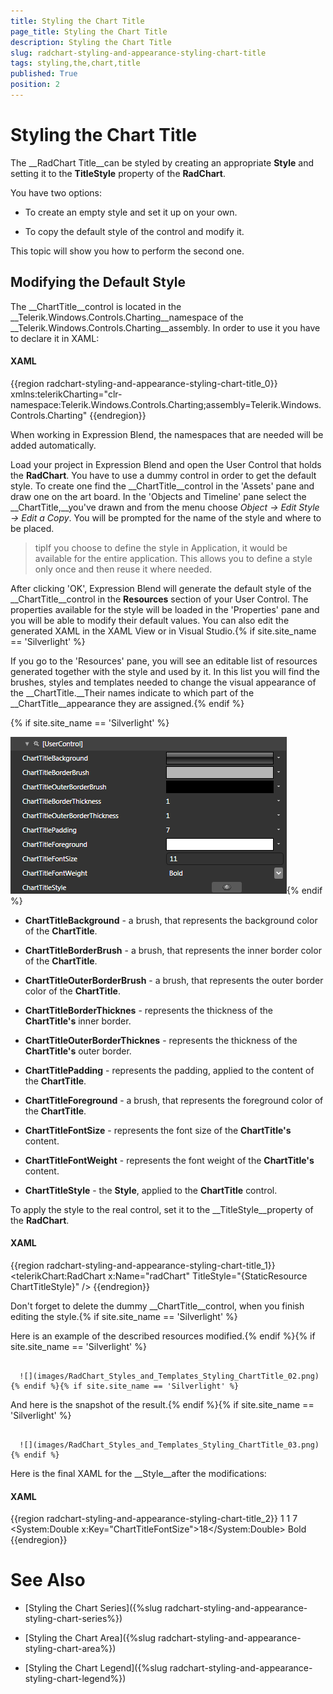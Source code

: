 ```yaml
---
title: Styling the Chart Title
page_title: Styling the Chart Title
description: Styling the Chart Title
slug: radchart-styling-and-appearance-styling-chart-title
tags: styling,the,chart,title
published: True
position: 2
---
```


# Styling the Chart Title



The __RadChart Title__can be styled by creating an appropriate __Style__ and setting it to the __TitleStyle__ property of the __RadChart__. 

You have two options:

* To create an empty style and set it up on your own.

* To copy the default style of the control and modify it.

This topic will show you how to perform the second one.

## Modifying the Default Style

>

The __ChartTitle__control is located in the __Telerik.Windows.Controls.Charting__namespace of the __Telerik.Windows.Controls.Charting__assembly. In order to use it you have to declare it in XAML:

#### __XAML__

{{region radchart-styling-and-appearance-styling-chart-title_0}}
	xmlns:telerikCharting="clr-namespace:Telerik.Windows.Controls.Charting;assembly=Telerik.Windows.Controls.Charting"
	{{endregion}}



When working in Expression Blend, the namespaces that are needed will be added automatically.

Load your project in Expression Blend and open the User Control that holds the __RadChart__. You have to use a dummy control in order to get the default style. To create one find the __ChartTitle__control in the 'Assets' pane and draw one on the art board. In the 'Objects and Timeline' pane select the __ChartTitle,__you've drawn and from the menu choose *Object -> Edit Style -> Edit a Copy*. You will be prompted for the name of the style and where to be placed.

>tipIf you choose to define the style in Application, it would be available for the entire application. This allows you to define a style only once and then reuse it where needed.

After clicking 'OK', Expression Blend will generate the default style of the __ChartTitle__control in the __Resources__ section of your User Control. The properties available for the style will be loaded in the 'Properties' pane and you will be able to modify their default values. You can also edit the generated XAML in the XAML View or in Visual Studio.{% if site.site_name == 'Silverlight' %}

If you go to the 'Resources' pane, you will see an editable list of resources generated together with the style and used by it. In this list you will find the brushes, styles and templates needed to change the visual appearance of the __ChartTitle.__Their names indicate to which part of the __ChartTitle__appearance they are assigned.{% endif %}

{% if site.site_name == 'Silverlight' %}

__![](images/RadChart_Styles_and_Templates_Styling_ChartTitle_01.png)__{% endif %}

* __ChartTitleBackground__ - a brush, that represents the background color of the __ChartTitle__.

* __ChartTitleBorderBrush__ - a brush, that represents the inner border color of the __ChartTitle__.

* __ChartTitleOuterBorderBrush__ - a brush, that represents the outer border color of the __ChartTitle__.

* __ChartTitleBorderThicknes__ - represents the thickness of the __ChartTitle's__ inner border.

* __ChartTitleOuterBorderThicknes__ - represents the thickness of the __ChartTitle's__ outer border.

* __ChartTitlePadding__ - represents the padding, applied to the content of the __ChartTitle__.

* __ChartTitleForeground__ - a brush, that represents the foreground color of the __ChartTitle__.

* __ChartTitleFontSize__ - represents the font size of the __ChartTitle's__ content.

* __ChartTitleFontWeight__ - represents the font weight of the __ChartTitle's__ content.

* __ChartTitleStyle__ - the __Style__, applied to the __ChartTitle__ control.

To apply the style to the real control, set it to the __TitleStyle__property of the __RadChart__.

#### __XAML__

{{region radchart-styling-and-appearance-styling-chart-title_1}}
	<telerikChart:RadChart x:Name="radChart"
	                       TitleStyle="{StaticResource ChartTitleStyle}" />
	{{endregion}}



>

Don't forget to delete the dummy __ChartTitle__control, when you finish editing the style.{% if site.site_name == 'Silverlight' %}

Here is an example of the described resources modified.{% endif %}{% if site.site_name == 'Silverlight' %}




         
      ![](images/RadChart_Styles_and_Templates_Styling_ChartTitle_02.png){% endif %}{% if site.site_name == 'Silverlight' %}

And here is the snapshot of the result.{% endif %}{% if site.site_name == 'Silverlight' %}




         
      ![](images/RadChart_Styles_and_Templates_Styling_ChartTitle_03.png){% endif %}

Here is the final XAML for the __Style__after the modifications:

#### __XAML__

{{region radchart-styling-and-appearance-styling-chart-title_2}}
	<LinearGradientBrush x:Key="ChartTitleBackground"
	                     EndPoint="0.5,1"
	                     StartPoint="0.5,0">
	    <GradientStop Color="#FFEDEDED"
	                  Offset="1" />
	    <GradientStop Color="White" />
	    <GradientStop Color="#FFE5E5E5"
	                  Offset="0.42" />
	    <GradientStop Color="#FFCACACA"
	                  Offset="0.43" />
	</LinearGradientBrush>
	<SolidColorBrush x:Key="ChartTitleBorderBrush"
	                 Color="#FFB5B5B5" />
	<SolidColorBrush x:Key="ChartTitleOuterBorderBrush"
	                 Color="#FF00ADFF" />
	<Thickness x:Key="ChartTitleBorderThickness">1</Thickness>
	<Thickness x:Key="ChartTitleOuterBorderThickness">1</Thickness>
	<Thickness x:Key="ChartTitlePadding">7</Thickness>
	<SolidColorBrush x:Key="ChartTitleForeground"
	                 Color="#FF3B3B3B" />
	<System:Double x:Key="ChartTitleFontSize">18</System:Double>
	<FontWeight x:Key="ChartTitleFontWeight">Bold</FontWeight>
	<Style x:Key="ChartTitleStyle"
	       TargetType="telerikCharting:ChartTitle">
	    <Setter Property="HorizontalContentAlignment"
	            Value="Center" />
	    <Setter Property="Background"
	            Value="{StaticResource ChartTitleBackground}" />
	    <Setter Property="BorderBrush"
	            Value="{StaticResource ChartTitleBorderBrush}" />
	    <Setter Property="OuterBorderBrush"
	            Value="{StaticResource ChartTitleOuterBorderBrush}" />
	    <Setter Property="BorderThickness"
	            Value="{StaticResource ChartTitleBorderThickness}" />
	    <Setter Property="OuterBorderThickness"
	            Value="{StaticResource ChartTitleOuterBorderThickness}" />
	    <Setter Property="Padding"
	            Value="{StaticResource ChartTitlePadding}" />
	    <Setter Property="Foreground"
	            Value="{StaticResource ChartTitleForeground}" />
	    <Setter Property="FontSize"
	            Value="{StaticResource ChartTitleFontSize}" />
	    <Setter Property="FontWeight"
	            Value="{StaticResource ChartTitleFontWeight}" />
	    <Setter Property="Template">
	        <Setter.Value>
	            <ControlTemplate TargetType="telerikCharting:ChartTitle">
	                <Border BorderBrush="{TemplateBinding OuterBorderBrush}"
	                        BorderThickness="{TemplateBinding OuterBorderThickness}">
	                    <Border Background="{TemplateBinding Background}"
	                            BorderBrush="{TemplateBinding BorderBrush}"
	                            BorderThickness="{TemplateBinding BorderThickness}"
	                            CornerRadius="{TemplateBinding CornerRadius}">
	                        <ContentControl FontFamily="{TemplateBinding FontFamily}"
	                                        FontSize="{TemplateBinding FontSize}"
	                                        FontStyle="{TemplateBinding FontStyle}"
	                                        FontWeight="{TemplateBinding FontWeight}"
	                                        Foreground="{TemplateBinding Foreground}"
	                                        HorizontalAlignment="{TemplateBinding HorizontalContentAlignment}"
	                                        Margin="{TemplateBinding Padding}"
	                                        VerticalAlignment="{TemplateBinding VerticalContentAlignment}"
	                                        Content="{TemplateBinding Content}" />
	                    </Border>
	                </Border>
	            </ControlTemplate>
	        </Setter.Value>
	    </Setter>
	</Style>
	{{endregion}}



# See Also

 * [Styling the Chart Series]({%slug radchart-styling-and-appearance-styling-chart-series%})

 * [Styling the Chart Area]({%slug radchart-styling-and-appearance-styling-chart-area%})

 * [Styling the Chart Legend]({%slug radchart-styling-and-appearance-styling-chart-legend%})

